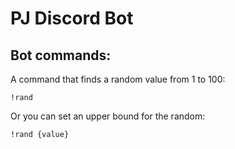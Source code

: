 # PJ Discord Bot 

## Bot commands:

A command that finds a random value from 1 to 100:
```
!rand
```
Or you can set an upper bound for the random:
```
!rand {value}
```
